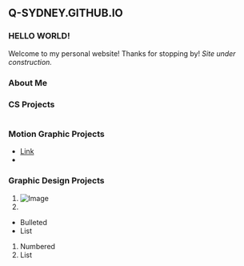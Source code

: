 ## Q-SYDNEY.GITHUB.IO
### HELLO WORLD!
Welcome to my personal website!
Thanks for stopping by!
_Site under construction._

### About Me

### CS Projects
```markdown
```
### Motion Graphic Projects
- [Link](url)
- 
### Graphic Design Projects
1. ![Image](src)
2. 

- Bulleted
- List

1. Numbered
2. List
